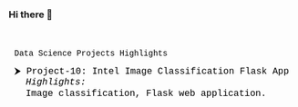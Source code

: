 ### Hi there 👋

<!--
**ntehseen/ntehseen** is a ✨ _special_ ✨ repository because its `README.md` (this file) appears on your GitHub profile.

Here are some ideas to get you started:

- 🔭 I’m currently working on ...
- 🌱 I’m currently learning ...
- 👯 I’m looking to collaborate on ...
- 🤔 I’m looking for help with ...
- 💬 Ask me about ...
- 📫 How to reach me: ...
- 😄 Pronouns: ...
- ⚡ Fun fact: ...
-->

<svg height="400" width="600" xmlns="http://www.w3.org/2000/svg">

  <style>
    text {
      font-family: 'Fira Code', 'Courier New', monospace;
    }

    h1 {
      fill: #4ec9b0;
      font-size: 20px;
      font-weight: bold;
      text-decoration: underline;
      cursor: pointer;
    }

    ul {
      list-style-type: none;
      padding: 0;
    }

    li {
      margin-bottom: 20px;
    }

    li:hover {
      transform: scale(1.02);
    }

    li::before {
      content: '⮞';
      color: #4ec9b0;
      margin-right: 10px;
    }

    li * {
      margin-left: 10px;
    }
  </style>

  <text x="10" y="30">
    <tspan x="10" dy="1.2em" class="h1" onclick="showAlert()">Data Science Projects Highlights</tspan>
  </text>

  <text x="10" y="60" font-size="16">
    <tspan x="10" dy="1.2em">⮞ Project-10: Intel Image Classification Flask App</tspan>
    <tspan x="30" dy="1.2em" font-style="italic">Highlights:</tspan>
    <tspan x="30" dy="1.2em">Image classification, Flask web application.</tspan>
    <!-- Repeat this pattern for each project -->
  </text>

  <!-- Repeat for each project -->

</svg>
